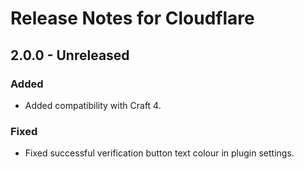 # Release Notes for Cloudflare

## 2.0.0 - Unreleased
### Added
- Added compatibility with Craft 4.

### Fixed
- Fixed successful verification button text colour in plugin settings.
